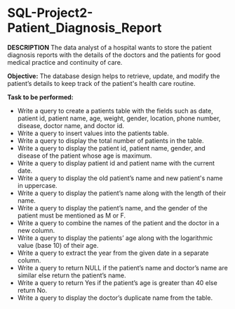 # SQL-Project2-Patient_Diagnosis_Report

**DESCRIPTION**
The data analyst of a hospital wants to store the patient diagnosis reports with the details of the doctors and the patients for good medical practice and continuity of care.

**Objective:**
The database design helps to retrieve, update, and modify the patient’s details to keep track of the patient's health care routine.

**Task to be performed:**
- Write a query to create a patients table with the fields such as date, patient id, patient name, age, weight, gender, location, phone number, disease, doctor name, and doctor id.
- Write a query to insert values into the patients table.
- Write a query to display the total number of patients in the table.
- Write a query to display the patient id, patient name, gender, and disease of the patient whose age is maximum.
- Write a query to display patient id and patient name with the current date.
- Write a query to display the old patient’s name and new patient's name in uppercase.
- Write a query to display the patient’s name along with the length of their name.
- Write a query to display the patient’s name, and the gender of the patient must be mentioned as M or F.
- Write a query to combine the names of the patient and the doctor in a new column. 
- Write a query to display the patients’ age along with the logarithmic value (base 10) of their age.
- Write a query to extract the year from the given date in a separate column.
- Write a query to return NULL if the patient’s name and doctor’s name are similar else return the patient’s name.
- Write a query to return Yes if the patient’s age is greater than 40 else return No.
- Write a query to display the doctor’s duplicate name from the table.
